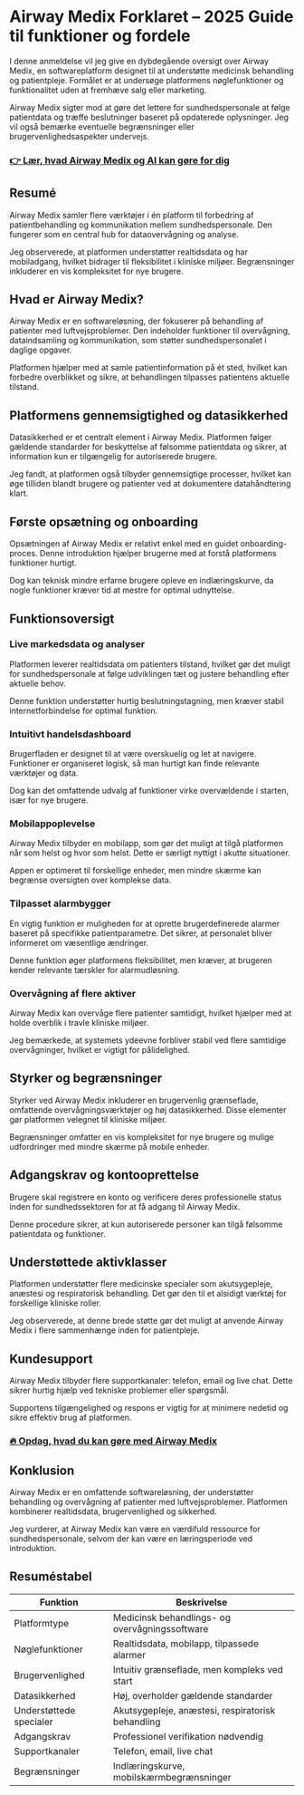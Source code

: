 # Airway Medix Forklaret – 2025 Guide til funktioner og fordele
 

I denne anmeldelse vil jeg give en dybdegående oversigt over Airway Medix, en softwareplatform designet til at understøtte medicinsk behandling og patientpleje. Formålet er at undersøge platformens nøglefunktioner og funktionalitet uden at fremhæve salg eller marketing.

Airway Medix sigter mod at gøre det lettere for sundhedspersonale at følge patientdata og træffe beslutninger baseret på opdaterede oplysninger. Jeg vil også bemærke eventuelle begrænsninger eller brugervenlighedsaspekter undervejs.

### [👉 Lær, hvad Airway Medix og AI kan gøre for dig](https://tinyurl.com/2d5vcwyh)
## Resumé

Airway Medix samler flere værktøjer i én platform til forbedring af patientbehandling og kommunikation mellem sundhedspersonale. Den fungerer som en central hub for dataovervågning og analyse.

Jeg observerede, at platformen understøtter realtidsdata og har mobiladgang, hvilket bidrager til fleksibilitet i kliniske miljøer. Begrænsninger inkluderer en vis kompleksitet for nye brugere.

## Hvad er Airway Medix?

Airway Medix er en softwareløsning, der fokuserer på behandling af patienter med luftvejsproblemer. Den indeholder funktioner til overvågning, dataindsamling og kommunikation, som støtter sundhedspersonalet i daglige opgaver.

Platformen hjælper med at samle patientinformation på ét sted, hvilket kan forbedre overblikket og sikre, at behandlingen tilpasses patientens aktuelle tilstand.

## Platformens gennemsigtighed og datasikkerhed

Datasikkerhed er et centralt element i Airway Medix. Platformen følger gældende standarder for beskyttelse af følsomme patientdata og sikrer, at information kun er tilgængelig for autoriserede brugere.

Jeg fandt, at platformen også tilbyder gennemsigtige processer, hvilket kan øge tilliden blandt brugere og patienter ved at dokumentere datahåndtering klart.

## Første opsætning og onboarding

Opsætningen af Airway Medix er relativt enkel med en guidet onboarding-proces. Denne introduktion hjælper brugerne med at forstå platformens funktioner hurtigt.

Dog kan teknisk mindre erfarne brugere opleve en indlæringskurve, da nogle funktioner kræver tid at mestre for optimal udnyttelse.

## Funktionsoversigt

### Live markedsdata og analyser

Platformen leverer realtidsdata om patienters tilstand, hvilket gør det muligt for sundhedspersonale at følge udviklingen tæt og justere behandling efter aktuelle behov.

Denne funktion understøtter hurtig beslutningstagning, men kræver stabil internetforbindelse for optimal funktion.

### Intuitivt handelsdashboard

Brugerfladen er designet til at være overskuelig og let at navigere. Funktioner er organiseret logisk, så man hurtigt kan finde relevante værktøjer og data.

Dog kan det omfattende udvalg af funktioner virke overvældende i starten, især for nye brugere.

### Mobilappoplevelse

Airway Medix tilbyder en mobilapp, som gør det muligt at tilgå platformen når som helst og hvor som helst. Dette er særligt nyttigt i akutte situationer.

Appen er optimeret til forskellige enheder, men mindre skærme kan begrænse oversigten over komplekse data.

### Tilpasset alarmbygger

En vigtig funktion er muligheden for at oprette brugerdefinerede alarmer baseret på specifikke patientparametre. Det sikrer, at personalet bliver informeret om væsentlige ændringer.

Denne funktion øger platformens fleksibilitet, men kræver, at brugeren kender relevante tærskler for alarmudløsning.

### Overvågning af flere aktiver

Airway Medix kan overvåge flere patienter samtidigt, hvilket hjælper med at holde overblik i travle kliniske miljøer.

Jeg bemærkede, at systemets ydeevne forbliver stabil ved flere samtidige overvågninger, hvilket er vigtigt for pålidelighed.

## Styrker og begrænsninger

Styrker ved Airway Medix inkluderer en brugervenlig grænseflade, omfattende overvågningsværktøjer og høj datasikkerhed. Disse elementer gør platformen velegnet til kliniske miljøer.

Begrænsninger omfatter en vis kompleksitet for nye brugere og mulige udfordringer med mindre skærme på mobile enheder.

## Adgangskrav og kontooprettelse

Brugere skal registrere en konto og verificere deres professionelle status inden for sundhedssektoren for at få adgang til Airway Medix.

Denne procedure sikrer, at kun autoriserede personer kan tilgå følsomme patientdata og funktioner.

## Understøttede aktivklasser

Platformen understøtter flere medicinske specialer som akutsygepleje, anæstesi og respiratorisk behandling. Det gør den til et alsidigt værktøj for forskellige kliniske roller.

Jeg observerede, at denne brede støtte gør det muligt at anvende Airway Medix i flere sammenhænge inden for patientpleje.

## Kundesupport

Airway Medix tilbyder flere supportkanaler: telefon, email og live chat. Dette sikrer hurtig hjælp ved tekniske problemer eller spørgsmål.

Supportens tilgængelighed og respons er vigtig for at minimere nedetid og sikre effektiv brug af platformen.

### [🔥 Opdag, hvad du kan gøre med Airway Medix](https://tinyurl.com/2d5vcwyh)
## Konklusion

Airway Medix er en omfattende softwareløsning, der understøtter behandling og overvågning af patienter med luftvejsproblemer. Platformen kombinerer realtidsdata, brugervenlighed og sikkerhed.

Jeg vurderer, at Airway Medix kan være en værdifuld ressource for sundhedspersonale, selvom der kan være en læringsperiode ved introduktion.

## Resuméstabel

| Funktion                      | Beskrivelse                                |
|------------------------------|--------------------------------------------|
| Platformtype                 | Medicinsk behandlings- og overvågningssoftware |
| Nøglefunktioner              | Realtidsdata, mobilapp, tilpassede alarmer |
| Brugervenlighed              | Intuitiv grænseflade, men kompleks ved start |
| Datasikkerhed                | Høj, overholder gældende standarder         |
| Understøttede specialer      | Akutsygepleje, anæstesi, respiratorisk behandling |
| Adgangskrav                  | Professionel verifikation nødvendig          |
| Supportkanaler               | Telefon, email, live chat                     |
| Begrænsninger                | Indlæringskurve, mobilskærmbegrænsninger     |